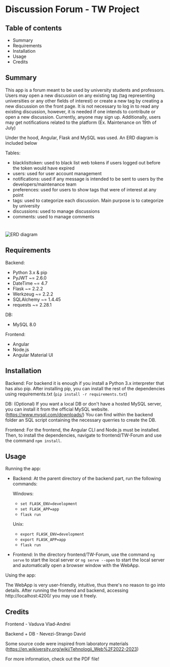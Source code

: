 # Discussion Forum - TW Project

## Table of contents

- Summary
- Requirements
- Installation
- Usage
- Credits


## Summary

This app is a forum meant to be used by university students and professors. Users may open a new discussion on any existing tag (tag representing universities or any other fields of interest) or create a new tag by creating a new discussion on the front page.
It is not necessary to log in to read any existing discussion, however, it is needed if one intends to contribute or open a new discussion. 
Currently, anyone may sign up. 
Additionally, users may get notifications related to the platform (Ex. Maintenance on 19th of July)

Under the hood, Angular, Flask and MySQL was used. An ERD diagram is included below

Tables:
- blacklisttoken: used to black list web tokens if users logged out before the token would have expired
- users: used for user account management
- notifications: used if any message is intended to be sent to users by the developers/maintenance team
- preferences: used for users to show tags that were of interest at any point
- tags: used to categorize each discussion. Main purpose is to categorize by university
- discussions: used to manage discussions
- comments: used to manage comments

#
![ERD diagram](https://user-images.githubusercontent.com/92172532/212942788-c998e778-8c2e-475b-9412-fbeaaee7b136.png)

## Requirements

Backend:
- Python 3.x & pip
- PyJWT ~= 2.6.0
- DateTime ~= 4.7
- Flask ~= 2.2.2
- Werkzeug ~= 2.2.2
- SQLAlchemy ~= 1.4.45
- requests ~= 2.28.1

DB:
- MySQL 8.0

Frontend:
- Angular
- Node.js
- Angular Material UI


## Installation

Backend:
For backend it is enough if you install a Python 3.x interpreter that has also pip. After installing pip, you can install the rest of the dependencies using requirements.txt (`pip install -r requirements.txt`)

DB: (Optional)
If you want a local DB or don't have a hosted MySQL server, you can install it from the official MySQL website. (https://www.mysql.com/downloads/)
You can find within the backend folder an SQL script containing the necessary querries to create the DB.

Frontend:
For the frontend, the Angular CLI and Node.js must be installed. Then, to install the dependencies, navigate to frontend/TW-Forum and use the command `npm install`.



## Usage

Running the app:

- Backend:
  At the parent directory of the backend part, run the following commands:
  
  Windows:
  - `set FLASK_ENV=development`
  - `set FLASK_APP=app`
  - `flask run`
  
  Unix:
  - `export FLASK_ENV=development`
  - `export FLASK_APP=app`
  - `flask run`

- Frontend:
In the directory frontend/TW-Forum, use the command `ng serve` to start the local server or `ng serve --open` to start the local server and automatically open a browser window with the WebApp.
  
Using the app:
 
The WebApp is very user-friendly, intuitive, thus there's no reason to go into details. After running the frontend and backend, accessing http://localhost:4200/ you may use it freely.
  

## Credits

Frontend - Vaduva Vlad-Andrei

Backend + DB - Nevezi-Strango David

Some source code were inspired from laboratory materials (https://en.wikiversity.org/wiki/Tehnologii_Web%2F2022-2023)

For more information, check out the PDF file!
